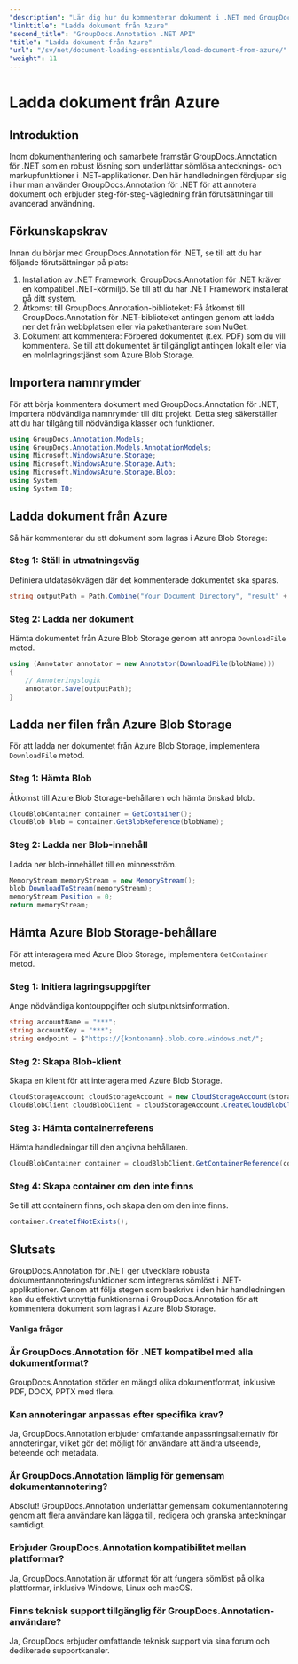 ```yaml
---
"description": "Lär dig hur du kommenterar dokument i .NET med GroupDocs.Annotation. Steg-för-steg-handledning för sömlös integration med Azure Blob Storage."
"linktitle": "Ladda dokument från Azure"
"second_title": "GroupDocs.Annotation .NET API"
"title": "Ladda dokument från Azure"
"url": "/sv/net/document-loading-essentials/load-document-from-azure/"
"weight": 11
---
```


# Ladda dokument från Azure

## Introduktion
Inom dokumenthantering och samarbete framstår GroupDocs.Annotation för .NET som en robust lösning som underlättar sömlösa antecknings- och markupfunktioner i .NET-applikationer. Den här handledningen fördjupar sig i hur man använder GroupDocs.Annotation för .NET för att annotera dokument och erbjuder steg-för-steg-vägledning från förutsättningar till avancerad användning.
## Förkunskapskrav
Innan du börjar med GroupDocs.Annotation för .NET, se till att du har följande förutsättningar på plats:
1. Installation av .NET Framework: GroupDocs.Annotation för .NET kräver en kompatibel .NET-körmiljö. Se till att du har .NET Framework installerat på ditt system.
2. Åtkomst till GroupDocs.Annotation-biblioteket: Få åtkomst till GroupDocs.Annotation för .NET-biblioteket antingen genom att ladda ner det från webbplatsen eller via pakethanterare som NuGet.
3. Dokument att kommentera: Förbered dokumentet (t.ex. PDF) som du vill kommentera. Se till att dokumentet är tillgängligt antingen lokalt eller via en molnlagringstjänst som Azure Blob Storage.

## Importera namnrymder
För att börja kommentera dokument med GroupDocs.Annotation för .NET, importera nödvändiga namnrymder till ditt projekt. Detta steg säkerställer att du har tillgång till nödvändiga klasser och funktioner.
```csharp
using GroupDocs.Annotation.Models;
using GroupDocs.Annotation.Models.AnnotationModels;
using Microsoft.WindowsAzure.Storage;
using Microsoft.WindowsAzure.Storage.Auth;
using Microsoft.WindowsAzure.Storage.Blob;
using System;
using System.IO;
```

## Ladda dokument från Azure
Så här kommenterar du ett dokument som lagras i Azure Blob Storage:
### Steg 1: Ställ in utmatningsväg
Definiera utdatasökvägen där det kommenterade dokumentet ska sparas.
```csharp
string outputPath = Path.Combine("Your Document Directory", "result" + Path.GetExtension("input.pdf"));
```
### Steg 2: Ladda ner dokument
Hämta dokumentet från Azure Blob Storage genom att anropa `DownloadFile` metod.
```csharp
using (Annotator annotator = new Annotator(DownloadFile(blobName)))
{
    // Annoteringslogik
    annotator.Save(outputPath);
}
```
## Ladda ner filen från Azure Blob Storage
För att ladda ner dokumentet från Azure Blob Storage, implementera `DownloadFile` metod.
### Steg 1: Hämta Blob
Åtkomst till Azure Blob Storage-behållaren och hämta önskad blob.
```csharp
CloudBlobContainer container = GetContainer();
CloudBlob blob = container.GetBlobReference(blobName);
```
### Steg 2: Ladda ner Blob-innehåll
Ladda ner blob-innehållet till en minnesström.
```csharp
MemoryStream memoryStream = new MemoryStream();
blob.DownloadToStream(memoryStream);
memoryStream.Position = 0;
return memoryStream;
```
## Hämta Azure Blob Storage-behållare
För att interagera med Azure Blob Storage, implementera `GetContainer` metod.
### Steg 1: Initiera lagringsuppgifter
Ange nödvändiga kontouppgifter och slutpunktsinformation.
```csharp
string accountName = "***";
string accountKey = "***";
string endpoint = $"https://{kontonamn}.blob.core.windows.net/";
```
### Steg 2: Skapa Blob-klient
Skapa en klient för att interagera med Azure Blob Storage.
```csharp
CloudStorageAccount cloudStorageAccount = new CloudStorageAccount(storageCredentials, new Uri(endpoint), null, null, null);
CloudBlobClient cloudBlobClient = cloudStorageAccount.CreateCloudBlobClient();
```
### Steg 3: Hämta containerreferens
Hämta handledningar till den angivna behållaren.
```csharp
CloudBlobContainer container = cloudBlobClient.GetContainerReference(containerName);
```
### Steg 4: Skapa container om den inte finns
Se till att containern finns, och skapa den om den inte finns.
```csharp
container.CreateIfNotExists();
```

## Slutsats
GroupDocs.Annotation för .NET ger utvecklare robusta dokumentannoteringsfunktioner som integreras sömlöst i .NET-applikationer. Genom att följa stegen som beskrivs i den här handledningen kan du effektivt utnyttja funktionerna i GroupDocs.Annotation för att kommentera dokument som lagras i Azure Blob Storage.
#### Vanliga frågor
### Är GroupDocs.Annotation för .NET kompatibel med alla dokumentformat?
GroupDocs.Annotation stöder en mängd olika dokumentformat, inklusive PDF, DOCX, PPTX med flera.
### Kan annoteringar anpassas efter specifika krav?
Ja, GroupDocs.Annotation erbjuder omfattande anpassningsalternativ för annoteringar, vilket gör det möjligt för användare att ändra utseende, beteende och metadata.
### Är GroupDocs.Annotation lämplig för gemensam dokumentannotering?
Absolut! GroupDocs.Annotation underlättar gemensam dokumentannotering genom att flera användare kan lägga till, redigera och granska anteckningar samtidigt.
### Erbjuder GroupDocs.Annotation kompatibilitet mellan plattformar?
Ja, GroupDocs.Annotation är utformat för att fungera sömlöst på olika plattformar, inklusive Windows, Linux och macOS.
### Finns teknisk support tillgänglig för GroupDocs.Annotation-användare?
Ja, GroupDocs erbjuder omfattande teknisk support via sina forum och dedikerade supportkanaler.